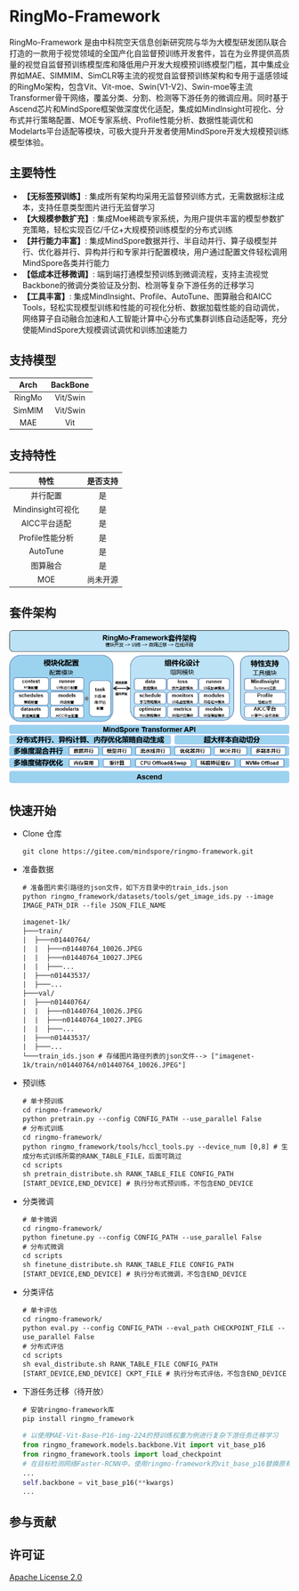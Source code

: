 # RingMo-Framework

RingMo-Framework 是由中科院空天信息创新研究院与华为大模型研发团队联合打造的一款用于视觉领域的全国产化自监督预训练开发套件，旨在为业界提供高质量的视觉自监督预训练模型库和降低用户开发大规模预训练模型门槛，其中集成业界如MAE、SIMMIM、SimCLR等主流的视觉自监督预训练架构和专用于遥感领域的RingMo架构，包含Vit、Vit-moe、Swin(V1-V2)、Swin-moe等主流Transformer骨干网络，覆盖分类、分割、检测等下游任务的微调应用。同时基于Ascend芯片和MindSpore框架做深度优化适配，集成如MindInsight可视化、分布式并行策略配置、MOE专家系统、Profile性能分析、数据性能调优和Modelarts平台适配等模块，可极大提升开发者使用MindSpore开发大规模预训练模型体验。

## 主要特性

* **【无标签预训练】**: 集成所有架构均采用无监督预训练方式，无需数据标注成本，支持任意类型图片进行无监督学习
* **【大规模参数扩充】**: 集成Moe稀疏专家系统，为用户提供丰富的模型参数扩充策略，轻松实现百亿/千亿+大规模预训练模型的分布式训练
* **【并行能力丰富】**: 集成MindSpore数据并行、半自动并行、算子级模型并行、优化器并行、异构并行和专家并行配置模块，用户通过配置文件轻松调用MindSpore各类并行能力
* **【低成本迁移微调】**: 端到端打通模型预训练到微调流程，支持主流视觉Backbone的微调分类验证及分割、检测等复杂下游任务的迁移学习
* **【工具丰富】**: 集成MindInsight、Profile、AutoTune、图算融合和AICC Tools，轻松实现模型训练和性能的可视化分析、数据加载性能的自动调优，网络算子自动融合加速和人工智能计算中心分布式集群训练自动适配等，充分使能MindSpore大规模调试调优和训练加速能力

## 支持模型

| Arch  | BackBone |
| :---: | :------: |
| RingMo | Vit/Swin |
| SimMIM | Vit/Swin |
| MAE | Vit |

## 支持特性

| 特性  | 是否支持 |
| :---: | :------: |
| 并行配置 | 是 |
| Mindinsight可视化 | 是 |
| AICC平台适配 | 是 |
| Profile性能分析 | 是 |
| AutoTune | 是 |
| 图算融合 | 是 |
| MOE | 尚未开源 |

## 套件架构

![套件架构设计](repo/img.png)

## 快速开始

* Clone 仓库

  ```shell
  git clone https://gitee.com/mindspore/ringmo-framework.git
  ```

* 准备数据

  ```shell
  # 准备图片索引路径的json文件，如下方目录中的train_ids.json
  python ringmo_framework/datasets/tools/get_image_ids.py --image IMAGE_PATH_DIR --file JSON_FILE_NAME
  ```

  ```text
  imagenet-1k/
  ├───train/
  |  ├───n01440764/
  |  |  ├───n01440764_10026.JPEG
  |  |  ├───n01440764_10027.JPEG
  |  |  ├───...
  |  ├───n01443537/
  |  ├───...
  ├───val/
  |  ├───n01440764/
  |  |  ├───n01440764_10026.JPEG
  |  |  ├───n01440764_10027.JPEG
  |  |  ├───...
  |  ├───n01443537/
  |  ├───...
  └───train_ids.json # 存储图片路径列表的json文件--> ["imagenet-1k/train/n01440764/n01440764_10026.JPEG"]
  ```

* 预训练

  ```shell
  # 单卡预训练
  cd ringmo-framework/
  python pretrain.py --config CONFIG_PATH --use_parallel False
  # 分布式训练
  cd ringmo-framework/
  python ringmo_framework/tools/hccl_tools.py --device_num [0,8] # 生成分布式训练所需的RANK_TABLE_FILE，后面可跳过
  cd scripts
  sh pretrain_distribute.sh RANK_TABLE_FILE CONFIG_PATH [START_DEVICE,END_DEVICE] # 执行分布式预训练，不包含END_DEVICE
  ```

* 分类微调

  ```shell
  # 单卡微调
  cd ringmo-framework/
  python finetune.py --config CONFIG_PATH --use_parallel False
  # 分布式微调
  cd scripts
  sh finetune_distribute.sh RANK_TABLE_FILE CONFIG_PATH [START_DEVICE,END_DEVICE] # 执行分布式微调，不包含END_DEVICE
  ```

* 分类评估

  ```shell
  # 单卡评估
  cd ringmo-framework/
  python eval.py --config CONFIG_PATH --eval_path CHECKPOINT_FILE --use_parallel False
  # 分布式评估
  cd scripts
  sh eval_distribute.sh RANK_TABLE_FILE CONFIG_PATH [START_DEVICE,END_DEVICE] CKPT_FILE # 执行分布式评估，不包含END_DEVICE
  ```

* 下游任务迁移（待开放）

  ```shell
  # 安装ringmo-framework库
  pip install ringmo_framework
  ```

  ```python
  # 以使用MAE-Vit-Base-P16-img-224的预训练权重为例进行复杂下游任务迁移学习
  from ringmo_framework.models.backbone.Vit import vit_base_p16
  from ringmo_framework.tools import load_checkpoint
  # 在目标检测网络Faster-RCNN中，使用ringmo-framework的vit_base_p16替换原有的resnet模型作为backbone
  ...
  self.backbone = vit_base_p16(**kwargs)
  ...
  ```

## 参与贡献

## 许可证

[Apache License 2.0](https://gitee.com/mindspore/ringmo-framework/blob/master/LICENSE)

